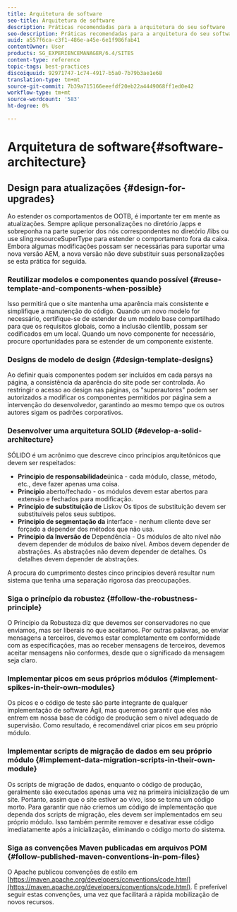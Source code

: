 ```yaml
---
title: Arquitetura de software
seo-title: Arquitetura de software
description: Práticas recomendadas para a arquitetura do seu software
seo-description: Práticas recomendadas para a arquitetura do seu software
uuid: a557f6ca-c3f1-486e-a45e-6e1f986fab41
contentOwner: User
products: SG_EXPERIENCEMANAGER/6.4/SITES
content-type: reference
topic-tags: best-practices
discoiquuid: 92971747-1c74-4917-b5a0-7b79b3ae1e68
translation-type: tm+mt
source-git-commit: 7b39a715166eeefdf20eb22a4449068ff1ed0e42
workflow-type: tm+mt
source-wordcount: '583'
ht-degree: 0%

---
```



# Arquitetura de software{#software-architecture}

## Design para atualizações {#design-for-upgrades}

Ao estender os comportamentos de OOTB, é importante ter em mente as atualizações. Sempre aplique personalizações no diretório /apps e sobreponha na parte superior dos nós correspondentes no diretório /libs ou use sling:resourceSuperType para estender o comportamento fora da caixa. Embora algumas modificações possam ser necessárias para suportar uma nova versão AEM, a nova versão não deve substituir suas personalizações se esta prática for seguida.

### Reutilizar modelos e componentes quando possível {#reuse-template-and-components-when-possible}

Isso permitirá que o site mantenha uma aparência mais consistente e simplifique a manutenção do código. Quando um novo modelo for necessário, certifique-se de estender de um modelo base compartilhado para que os requisitos globais, como a inclusão clientlib, possam ser codificados em um local. Quando um novo componente for necessário, procure oportunidades para se estender de um componente existente.

### Designs de modelo de design {#design-template-designs}

Ao definir quais componentes podem ser incluídos em cada parsys na página, a consistência da aparência do site pode ser controlada. Ao restringir o acesso ao design nas páginas, os &quot;superautores&quot; podem ser autorizados a modificar os componentes permitidos por página sem a intervenção do desenvolvedor, garantindo ao mesmo tempo que os outros autores sigam os padrões corporativos.

### Desenvolver uma arquitetura SOLID {#develop-a-solid-architecture}

SÓLIDO é um acrônimo que descreve cinco princípios arquitetônicos que devem ser respeitados:

* **Princípio de responsabilidade**&#x200B;única - cada módulo, classe, método, etc., deve fazer apenas uma coisa.
* **Princípio** aberto/fechado - os módulos devem estar abertos para extensão e fechados para modificação.
* **Princípio de substituição de** Liskov Os tipos de substituição devem ser substituíveis pelos seus subtipos.
* **Princípio de segmentação da** interface - nenhum cliente deve ser forçado a depender dos métodos que não usa.
* **Princípio da Inversão de** Dependência - Os módulos de alto nível não devem depender de módulos de baixo nível. Ambos devem depender de abstrações. As abstrações não devem depender de detalhes. Os detalhes devem depender de abstrações.

A procura do cumprimento destes cinco princípios deverá resultar num sistema que tenha uma separação rigorosa das preocupações.

### Siga o princípio da robustez {#follow-the-robustness-principle}

O Princípio da Robusteza diz que devemos ser conservadores no que enviamos, mas ser liberais no que aceitamos. Por outras palavras, ao enviar mensagens a terceiros, devemos estar completamente em conformidade com as especificações, mas ao receber mensagens de terceiros, devemos aceitar mensagens não conformes, desde que o significado da mensagem seja claro.

### Implementar picos em seus próprios módulos {#implement-spikes-in-their-own-modules}

Os picos e o código de teste são parte integrante de qualquer implementação de software Ágil, mas queremos garantir que eles não entrem em nossa base de código de produção sem o nível adequado de supervisão. Como resultado, é recomendável criar picos em seu próprio módulo.

### Implementar scripts de migração de dados em seu próprio módulo {#implement-data-migration-scripts-in-their-own-module}

Os scripts de migração de dados, enquanto o código de produção, geralmente são executados apenas uma vez na primeira inicialização de um site. Portanto, assim que o site estiver ao vivo, isso se torna um código morto. Para garantir que não criemos um código de implementação que dependa dos scripts de migração, eles devem ser implementados em seu próprio módulo. Isso também permite remover e desativar esse código imediatamente após a inicialização, eliminando o código morto do sistema.

### Siga as convenções Maven publicadas em arquivos POM {#follow-published-maven-conventions-in-pom-files}

O Apache publicou convenções de estilo em [https://maven.apache.org/developers/conventions/code.html](https://maven.apache.org/developers/conventions/code.html). É preferível seguir estas convenções, uma vez que facilitará a rápida mobilização de novos recursos.
